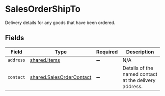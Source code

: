 # SalesOrderShipTo

Delivery details for any goods that have been ordered.


## Fields

| Field                                                                       | Type                                                                        | Required                                                                    | Description                                                                 |
| --------------------------------------------------------------------------- | --------------------------------------------------------------------------- | --------------------------------------------------------------------------- | --------------------------------------------------------------------------- |
| `address`                                                                   | [shared.Items](../../../sdk/models/shared/items.md)                         | :heavy_minus_sign:                                                          | N/A                                                                         |
| `contact`                                                                   | [shared.SalesOrderContact](../../../sdk/models/shared/salesordercontact.md) | :heavy_minus_sign:                                                          | Details of the named contact at the delivery address.                       |